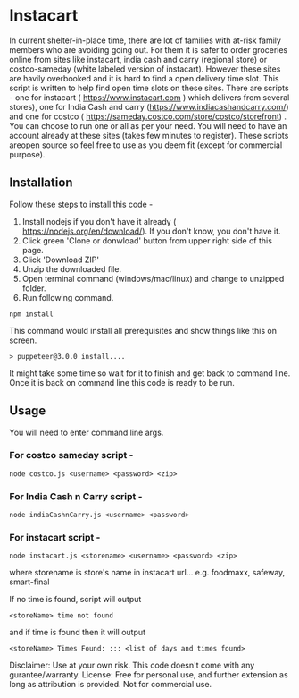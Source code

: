 # Instacart

In current shelter-in-place time, there are lot of families with at-risk family members who are avoiding going out. For them it is safer to order groceries online from sites like instacart, india cash and carry (regional store) or costco-sameday (white labeled version of instacart). However these sites are havily overbooked and it is hard to find a open delivery time slot. This script is written to help find open time slots on these sites.
There are scripts - one for instacart ( https://www.instacart.com )  which delivers from several stores), one for India Cash and carry (https://www.indiacashandcarry.com/)  and one for costco ( https://sameday.costco.com/store/costco/storefront)  . You can choose to run one or all as per your need. You will need to have an account already at these sites (takes few minutes to register).
These scripts areopen source so feel free to use as you deem fit (except for commercial purpose).

## Installation

Follow these steps to install this code -
1. Install nodejs if you don't have it already ( https://nodejs.org/en/download/). If you don't know, you don't have it.
2. Click green 'Clone or donwload' button from upper right side of this page.
3. Click 'Download ZIP'
4. Unzip the downloaded file.
5. Open terminal command (windows/mac/linux) and change to unzipped folder.
6. Run following command. 

```
npm install
```
This command would install all prerequisites and show things like this on screen. 
```
> puppeteer@3.0.0 install....
```
It might take some time so wait for it to finish and get back to command line.
Once it is back on command line this code is ready to be run. 

## Usage
You will need to enter command line args.

### For costco sameday script -

```
node costco.js <username> <password> <zip>
```

### For India Cash n Carry script -

```
node indiaCashnCarry.js <username> <password>
```

### For instacart script -

```
node instacart.js <storename> <username> <password> <zip>
```

where storename is store's name in instacart url... e.g. foodmaxx, safeway, smart-final

If no time is found, script will output 

```
<storeName> time not found
```

and if time is found then it will output

```
<storeName> Times Found: ::: <list of days and times found>
```

Disclaimer: Use at your own risk. This code doesn't come with any gurantee/warranty.
License: Free for personal use, and further extension as long as attribution is provided. Not for commercial use.
